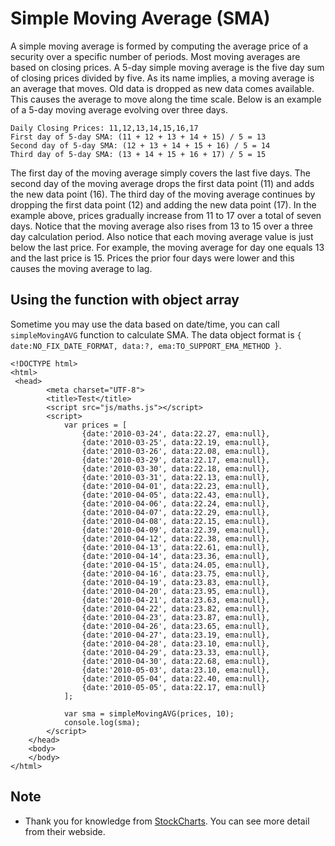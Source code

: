 # Simple Moving Average (SMA)

A simple moving average is formed by computing the average price of a security over a specific number of periods. Most moving averages are based on closing prices. A 5-day simple moving average is the five day sum of closing prices divided by five. As its name implies, a moving average is an average that moves. Old data is dropped as new data comes available. This causes the average to move along the time scale. Below is an example of a 5-day moving average evolving over three days.

```
Daily Closing Prices: 11,12,13,14,15,16,17 
First day of 5-day SMA: (11 + 12 + 13 + 14 + 15) / 5 = 13
Second day of 5-day SMA: (12 + 13 + 14 + 15 + 16) / 5 = 14
Third day of 5-day SMA: (13 + 14 + 15 + 16 + 17) / 5 = 15
```

The first day of the moving average simply covers the last five days. The second day of the moving average drops the first data point (11) and adds the new data point (16). The third day of the moving average continues by dropping the first data point (12) and adding the new data point (17). In the example above, prices gradually increase from 11 to 17 over a total of seven days. Notice that the moving average also rises from 13 to 15 over a three day calculation period. Also notice that each moving average value is just below the last price. For example, the moving average for day one equals 13 and the last price is 15. Prices the prior four days were lower and this causes the moving average to lag.

## Using the function with object array

Sometime you may use the data based on date/time, you can call `simpleMovingAVG` function to calculate SMA. The data object format is `{ date:NO_FIX_DATE_FORMAT, data:?, ema:TO_SUPPORT_EMA_METHOD }`.
```
<!DOCTYPE html>
<html>	
 <head>		
		<meta charset="UTF-8">		
		<title>Test</title>
		<script src="js/maths.js"></script>
		<script>
			var prices = [
				{date:'2010-03-24', data:22.27, ema:null}, 
				{date:'2010-03-25', data:22.19, ema:null}, 
				{date:'2010-03-26', data:22.08, ema:null}, 
				{date:'2010-03-29', data:22.17, ema:null}, 
				{date:'2010-03-30', data:22.18, ema:null}, 
				{date:'2010-03-31', data:22.13, ema:null}, 
				{date:'2010-04-01', data:22.23, ema:null}, 
				{date:'2010-04-05', data:22.43, ema:null}, 
				{date:'2010-04-06', data:22.24, ema:null}, 
				{date:'2010-04-07', data:22.29, ema:null}, 
				{date:'2010-04-08', data:22.15, ema:null}, 
				{date:'2010-04-09', data:22.39, ema:null}, 
				{date:'2010-04-12', data:22.38, ema:null}, 
				{date:'2010-04-13', data:22.61, ema:null}, 
				{date:'2010-04-14', data:23.36, ema:null}, 
				{date:'2010-04-15', data:24.05, ema:null}, 
				{date:'2010-04-16', data:23.75, ema:null}, 
				{date:'2010-04-19', data:23.83, ema:null}, 
				{date:'2010-04-20', data:23.95, ema:null}, 
				{date:'2010-04-21', data:23.63, ema:null}, 
				{date:'2010-04-22', data:23.82, ema:null}, 
				{date:'2010-04-23', data:23.87, ema:null}, 
				{date:'2010-04-26', data:23.65, ema:null}, 
				{date:'2010-04-27', data:23.19, ema:null}, 
				{date:'2010-04-28', data:23.10, ema:null}, 
				{date:'2010-04-29', data:23.33, ema:null}, 
				{date:'2010-04-30', data:22.68, ema:null}, 
				{date:'2010-05-03', data:23.10, ema:null}, 
				{date:'2010-05-04', data:22.40, ema:null}, 
				{date:'2010-05-05', data:22.17, ema:null}
			];
			
			var sma = simpleMovingAVG(prices, 10);
			console.log(sma);
		</script>
	</head>	
	<body>		
	</body>
</html>
```

## Note

 - Thank you for knowledge from [StockCharts](http://stockcharts.com/school/doku.php?id=chart_school). You can see more detail from their webside.

